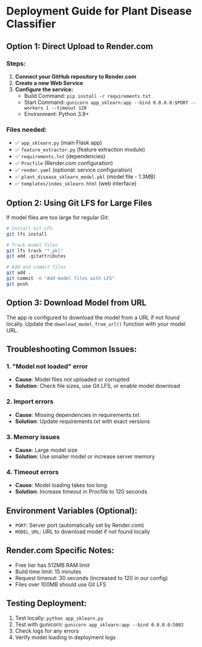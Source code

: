 # Deployment Guide for Plant Disease Classifier

## Option 1: Direct Upload to Render.com

### Steps:
1. **Connect your GitHub repository to Render.com**
2. **Create a new Web Service** 
3. **Configure the service:**
   - Build Command: `pip install -r requirements.txt`
   - Start Command: `gunicorn app_sklearn:app --bind 0.0.0.0:$PORT --workers 1 --timeout 120`
   - Environment: Python 3.9+

### Files needed:
- ✅ `app_sklearn.py` (main Flask app)
- ✅ `feature_extractor.py` (feature extraction module)
- ✅ `requirements.txt` (dependencies)
- ✅ `Procfile` (Render.com configuration)
- ✅ `render.yaml` (optional: service configuration)
- ✅ `plant_disease_sklearn_model.pkl` (model file - 1.3MB)
- ✅ `templates/index_sklearn.html` (web interface)

## Option 2: Using Git LFS for Large Files

If model files are too large for regular Git:

```bash
# Install Git LFS
git lfs install

# Track model files
git lfs track "*.pkl"
git add .gitattributes

# Add and commit files
git add .
git commit -m "Add model files with LFS"
git push
```

## Option 3: Download Model from URL

The app is configured to download the model from a URL if not found locally.
Update the `download_model_from_url()` function with your model URL.

## Troubleshooting Common Issues:

### 1. "Model not loaded" error
- **Cause**: Model files not uploaded or corrupted
- **Solution**: Check file sizes, use Git LFS, or enable model download

### 2. Import errors
- **Cause**: Missing dependencies in requirements.txt
- **Solution**: Update requirements.txt with exact versions

### 3. Memory issues
- **Cause**: Large model size
- **Solution**: Use smaller model or increase server memory

### 4. Timeout errors
- **Cause**: Model loading takes too long
- **Solution**: Increase timeout in Procfile to 120 seconds

## Environment Variables (Optional):
- `PORT`: Server port (automatically set by Render.com)
- `MODEL_URL`: URL to download model if not found locally

## Render.com Specific Notes:
- Free tier has 512MB RAM limit
- Build time limit: 15 minutes
- Request timeout: 30 seconds (increased to 120 in our config)
- Files over 100MB should use Git LFS

## Testing Deployment:
1. Test locally: `python app_sklearn.py`
2. Test with gunicorn: `gunicorn app_sklearn:app --bind 0.0.0.0:5002`
3. Check logs for any errors
4. Verify model loading in deployment logs